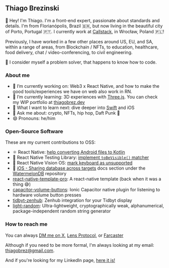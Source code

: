 ## Thiago Brezinski

👋 Hey! I'm Thiago. I'm a front-end expert, passionate about standards and details. I'm from Florianópolis, Brazil 🇧🇷, but now living in the beautiful city of Porto, Portugal 🇵🇹. I currently work at [Callstack](https://callstack.com/), in Wrocław, Poland 🇵🇱!

Previously, I have worked in a few other places around US, EU, and SA, within a range of areas, from Blockchain / NFTs, to education, healthcare, food delivery, chat / video-conferencing, to civil engineering.
  
🎯 I consider myself a problem solver, that happens to know how to code.

### About me

- 🔭 I’m currently working on: Web3 x React Native, and how to make the good tools/experiences we have on web also work in RN.
- 🌱 I’m currently learning: 3D experiences with [Three.js](https://threejs.org/). You can check my WIP portfolio at [thiagobrez.dev](thiagobrez.dev)
- 🤔 What I want to learn next: dive deeper into [Swift](https://www.swift.org/) and iOS
- 💬 Ask me about: crypto, NFTs, hip hop, Daft Punk 🤖
- 😄 Pronouns: he/him

### Open-Source Software

These are my current contributions to OSS:
- ⚛️ React Native: [help converting Android files to Kotlin](https://github.com/facebook/react-native/pull/39005)
- 🦉 React Native Testing Library: [implement `toBeVisible()`  matcher](https://github.com/callstack/react-native-testing-library/pull/1465)
- 🥽 React Native Vision OS: [mark keyboard as unsupported](https://github.com/callstack/react-native-visionos/pull/25)
- 🍉 [iOS - Sharing database across targets](https://nozbe.github.io/WatermelonDB/Advanced/SharingDatabaseAcrossTargets.html) docs section under the [WatermelonDB](https://github.com/Nozbe/WatermelonDB) repository
- [react-native-template-pro](https://www.npmjs.com/package/react-native-template-pro): A react-native template (back when it was a thing 😅)
- [capacitor-volume-buttons](https://github.com/thiagobrez/capacitor-volume-buttons): Ionic Capacitor native plugin for listening to hardware volume button presses
- [tidbyt-zenhub](https://github.com/thiagobrez/tidbyt-zenhub): Zenhub integration for your Tidbyt display
- [light-random](https://www.npmjs.com/package/light-random): Ultra-lightweight, cryptographically weak, alphanumerical, package-independent random string generator

### How to reach me

You can always [DM me on X](https://twitter.com/thiagobrez), [Lens Protocol](https://hey.xyz/u/thiagobrez), or [Farcaster](https://warpcast.com/thiagobrez)

Although if you need to be more formal, I'm always looking at my email: <thiagobrez@gmail.com>.

And if you're looking for my LinkedIn page, [here it is!](https://www.linkedin.com/in/thiagobrez/)
